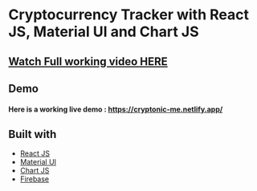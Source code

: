 # Cryptocurrency Tracker with React JS, Material UI and Chart JS

## [Watch Full working video HERE](https://drive.google.com/file/d/1jSgPivztJPLhd_7DK6a2klZteIGNMO_S/view?usp=sharing)


## Demo
#### Here is a working live demo :  https://cryptonic-me.netlify.app/

## Built with 

- [React JS](https://reactjs.org/)
- [Material UI](https://v4.mui.com/)
- [Chart JS](https://reactchartjs.github.io/react-chartjs-2/#/)
- [Firebase](https://firebase.google.com/)

